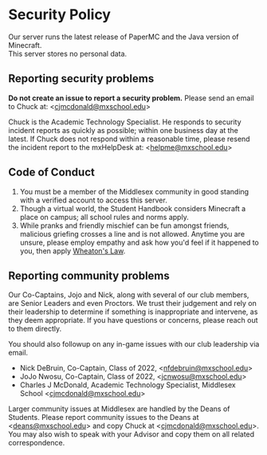 # Security Policy
Our server runs the latest release of PaperMC and the Java version of Minecraft.<br />
This server stores no personal data.

## Reporting security problems
**Do not create an issue to report a security problem.**
Please send an email to Chuck at:  \<cjmcdonald@mxschool.edu\>

Chuck is the Academic Technology Specialist. He responds to security incident reports as quickly as possible; within one business day at the latest. If Chuck does not respond within a reasonable time, please resend the incident report to the mxHelpDesk at: \<helpme@mxschool.edu\>

## Code of Conduct
1. You must be a member of the Middlesex community in good standing with a verified account to access this server.
1. Though a virtual world, the Student Handbook considers Minecraft a place on campus; all school rules and norms apply.
1. While pranks and friendly mischief can be fun amongst friends, malicious griefing crosses a line and is not allowed. Anytime you are unsure, please employ empathy and ask how you'd feel if it happened to you, then apply [Wheaton's Law](http://www.wheatonslaw.com).

## Reporting community problems
Our Co-Captains, Jojo and Nick, along with several of our club members, are Senior Leaders and even Proctors. We trust their judgement and rely on their leadership to determine if something is inappropriate and intervene, as they deem appropriate. If you have questions or concerns, please reach out to them directly.

You should also followup on any in-game issues with our club leadership via email.
- Nick DeBruin, Co-Captain, Class of 2022, \<nfdebruin@mxschool.edu\>
- JoJo Nwosu, Co-Captain, Class of 2022, \<jcnwosu@mxschool.edu\>
- Charles J McDonald, Academic Technology Specialist, Middlesex School \<cjmcdonald@mxschool.edu\>

Larger community issues at Middlesex are handled by the Deans of Students. Please report community issues to the Deans at \<deans@mxschool.edu\> and copy Chuck at \<cjmcdonald@mxschool.edu\>. You may also wish to speak with your Advisor and copy them on all related correspondence.
